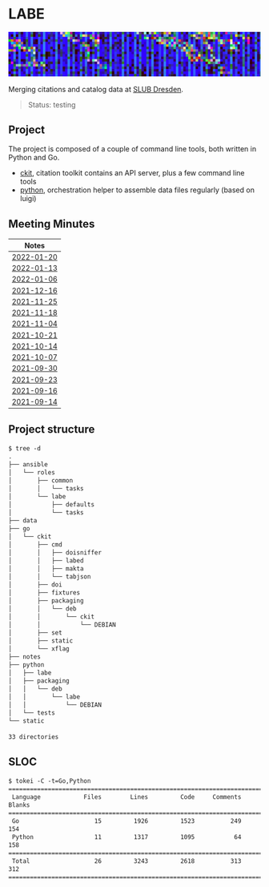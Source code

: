 # LABE

![](static/canvas.png)

Merging citations and catalog data at [SLUB Dresden](https://www.slub-dresden.de/).

> Status: testing

## Project

The project is composed of a couple of command line tools, both written in
Python and Go.

* [ckit](go/ckit), citation toolkit contains an API server, plus a few command line tools
* [python](python), orchestration helper to assemble data files regularly (based on luigi)

## Meeting Minutes

| Notes                                             |
| --------------------------------------------------|
| [2022-01-20](notes/2022_01_20_meeting_minutes.md) |
| [2022-01-13](notes/2022_01_13_meeting_minutes.md) |
| [2022-01-06](notes/2022_01_06_meeting_minutes.md) |
| [2021-12-16](notes/2021_12_16_meeting_minutes.md) |
| [2021-11-25](notes/2021_11_25_meeting_minutes.md) |
| [2021-11-18](notes/2021_11_18_meeting_minutes.md) |
| [2021-11-04](notes/2021_11_04_meeting_minutes.md) |
| [2021-10-21](notes/2021_10_21_meeting_minutes.md) |
| [2021-10-14](notes/2021_10_14_meeting_minutes.md) |
| [2021-10-07](notes/2021_10_07_meeting_minutes.md) |
| [2021-09-30](notes/2021_09_30_meeting_minutes.md) |
| [2021-09-23](notes/2021_09_23_meeting_minutes.md) |
| [2021-09-16](notes/2021_09_16_meeting_minutes.md) |
| [2021-09-14](notes/2021_09_14_meeting_minutes.md) |

## Project structure

```shell
$ tree -d
.
├── ansible
│   └── roles
│       ├── common
│       │   └── tasks
│       └── labe
│           ├── defaults
│           └── tasks
├── data
├── go
│   └── ckit
│       ├── cmd
│       │   ├── doisniffer
│       │   ├── labed
│       │   ├── makta
│       │   └── tabjson
│       ├── doi
│       ├── fixtures
│       ├── packaging
│       │   └── deb
│       │       └── ckit
│       │           └── DEBIAN
│       ├── set
│       ├── static
│       └── xflag
├── notes
├── python
│   ├── labe
│   ├── packaging
│   │   └── deb
│   │       └── labe
│   │           └── DEBIAN
│   └── tests
└── static

33 directories
```

## SLOC

```
$ tokei -C -t=Go,Python
===============================================================================
 Language            Files        Lines         Code     Comments       Blanks
===============================================================================
 Go                     15         1926         1523          249          154
 Python                 11         1317         1095           64          158
===============================================================================
 Total                  26         3243         2618          313          312
===============================================================================
```

